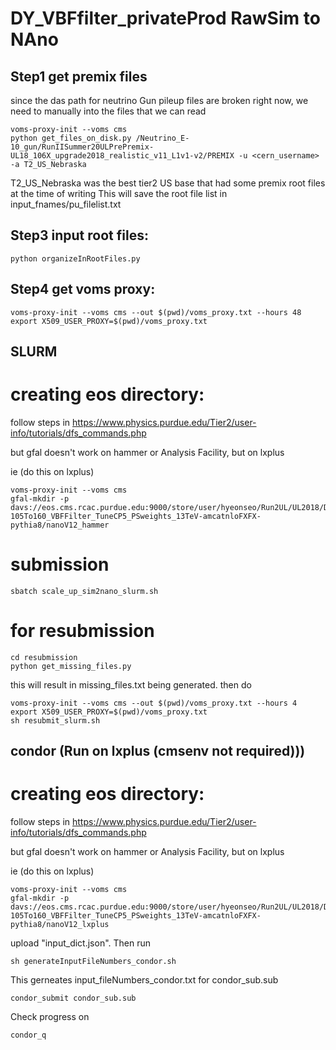 # DY_VBFfilter_privateProd RawSim to NAno

## Step1 get premix files
since the das path for neutrino Gun pileup files are broken right now, we need to manually into the files that we can read
```
voms-proxy-init --voms cms
python get_files_on_disk.py /Neutrino_E-10_gun/RunIISummer20ULPrePremix-UL18_106X_upgrade2018_realistic_v11_L1v1-v2/PREMIX -u <cern_username> -a T2_US_Nebraska 
```
T2_US_Nebraska was the best tier2 US base that had some premix root files at the time of writing
This will save the root file list in input_fnames/pu_filelist.txt

## Step3 input root files:
```
python organizeInRootFiles.py
``` 

## Step4 get voms proxy: 
```
voms-proxy-init --voms cms --out $(pwd)/voms_proxy.txt --hours 48
export X509_USER_PROXY=$(pwd)/voms_proxy.txt
```





## SLURM 
# creating eos directory:

follow steps in https://www.physics.purdue.edu/Tier2/user-info/tutorials/dfs_commands.php

but gfal doesn't work on hammer or Analysis Facility, but on lxplus

ie (do this on lxplus)

```
voms-proxy-init --voms cms 
gfal-mkdir -p davs://eos.cms.rcac.purdue.edu:9000/store/user/hyeonseo/Run2UL/UL2018/DYJetsToLL_M-105To160_VBFFilter_TuneCP5_PSweights_13TeV-amcatnloFXFX-pythia8/nanoV12_hammer
```

# submission
```
sbatch scale_up_sim2nano_slurm.sh
```

# for resubmission

```
cd resubmission
python get_missing_files.py
```
this will result in missing_files.txt being generated. then do
```
voms-proxy-init --voms cms --out $(pwd)/voms_proxy.txt --hours 4
export X509_USER_PROXY=$(pwd)/voms_proxy.txt
sh resubmit_slurm.sh
```


## condor (Run on lxplus (cmsenv not required)))
# creating eos directory:

follow steps in https://www.physics.purdue.edu/Tier2/user-info/tutorials/dfs_commands.php

but gfal doesn't work on hammer or Analysis Facility, but on lxplus

ie (do this on lxplus)

```
voms-proxy-init --voms cms 
gfal-mkdir -p davs://eos.cms.rcac.purdue.edu:9000/store/user/hyeonseo/Run2UL/UL2018/DYJetsToLL_M-105To160_VBFFilter_TuneCP5_PSweights_13TeV-amcatnloFXFX-pythia8/nanoV12_lxplus
```

upload "input_dict.json". Then run
```
sh generateInputFileNumbers_condor.sh 
```

This gerneates input_fileNumbers_condor.txt for condor_sub.sub

```
condor_submit condor_sub.sub 
```
Check progress on
```
condor_q
```